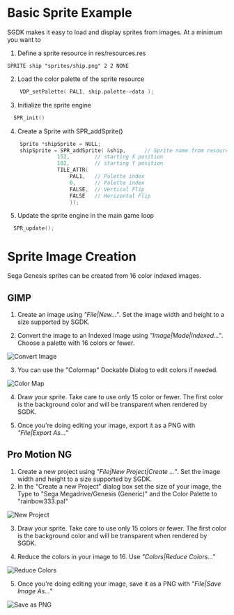 # Basic Sprite Example

SGDK makes it easy to load and display sprites from images.
At a minimum you want to 
1. Define a sprite resource  in res/resources.res
~~~
SPRITE ship "sprites/ship.png" 2 2 NONE
~~~

2. Load the color palette of the sprite resource
~~~c
	VDP_setPalette( PAL1, ship.palette->data );
~~~
3. Initialize the sprite engine
~~~c
  SPR_init()
~~~
4. Create a Sprite with SPR_addSprite()
~~~c
	Sprite *shipSprite = NULL;
	shipSprite = SPR_addSprite( &ship,  	// Sprite name from resources.res
				152, 	 	// starting X position
				102, 	 	// starting Y position
				TILE_ATTR( 
					PAL1,   // Palette index
					0,      // Palette index
					FALSE,  // Vertical Flip
					FALSE   // Horizontal Flip
					));	
~~~

5. Update the sprite engine in the main game loop
~~~c
  SPR_update();
~~~


# Sprite Image Creation
Sega Genesis sprites can be created from 16 color indexed images.


## GIMP
1. Create an image using *"File|New..."*.   Set the image width and height to a size supported by SGDK.

2. Convert the image to an Indexed Image using *"Image|Mode|Indexed..."*.  Choose a palette with 16 colors or fewer.

![Convert Image](https://github.com/radioation/SGDKRocks/blob/main/01_basic_sprite/imgs/gimp_indexed_image.jpg)

3. You can use the "Colormap" Dockable Dialog to edit colors if needed.

![Color Map](https://github.com/radioation/SGDKRocks/blob/main/01_basic_sprite/imgs/gimp_drawing_with_colormap.jpg)

4. Draw your sprite.   Take care to use only 15 color or fewer.   The first color is the background color and will be transparent when rendered by SGDK.

5. Once you're doing editing your image, export it as a PNG with *"File|Export As..."*
 

## Pro Motion NG
1. Create a new project using *"File|New Project|Create ..."*.   Set the image width and height to a size supported by SGDK.
2. In the "Create a new Project" dialog box set the size of your image, the Type to "Sega Megadrive/Genesis (Generic)" and the Color Palette to "rainbow333.pal"

![New Project](https://github.com/radioation/SGDKRocks/blob/main/01_basic_sprite/imgs/pmng_new_project.png)

3. Draw your sprite.  Take care to use only 15 colors or fewer.  The first color is the background color and will be transparent when rendered by SGDK.

4. Reduce the colors in your image to 16.  Use *"Colors|Reduce Colors..."*

![Reduce Colors](https://github.com/radioation/SGDKRocks/blob/main/01_basic_sprite/imgs/pmng_reduce_colors_to_16.png)

5. Once you're doing editing your image, save it as a PNG with *"File|Save Image As..."*

![Save as PNG](https://github.com/radioation/SGDKRocks/blob/main/01_basic_sprite/imgs/pmng_export_png.png)





